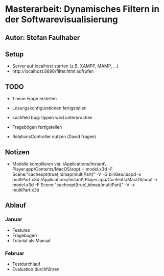 # Masterarbeit: Dynamisches Filtern in der Softwarevisualisierung

## Autor: Stefan Faulhaber

## Setup

- Server auf localhost starten (z.B. XAMPP, MAMP, ...)
- http://localhost:8888/filter.html aufrufen

## TODO

- 1 neue Frage erstellen
- Lösungskonfigurationen fertigstellen
- suchfeld bug: tippen wird unterbrochen
- Fragebögen fertigstellen

- RelationsController nutzen (David fragen)

## Notizen

- Modelle kompilieren via: 
  /Applications/Instant\ Player.app/Contents/MacOS/aopt -i model.x3d -F Scene:"cacheopt(true),idmap(multiPart)" -V -G binGeo/:sapd -x multiPart.x3d 
  /Applications/Instant\ Player.app/Contents/MacOS/aopt -i model.x3d -F Scene:"cacheopt(true),idmap(multiPart)" -V -x multiPart.x3d

## Ablauf

### Januar

- Features
- Fragebogen
- Tutorial als Manual

### Februar

- Testdurchlauf
- Evaluation durchführen